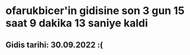 # ofarukbicer'in gidisine son 3 gun 15 saat 9 dakika 13 saniye kaldi

## Gidis tarihi: 30.09.2022 :(